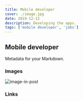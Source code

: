 ```yaml
---
title: Mobile developer
cover: ./image.jpg
date: 2019-12-12
description: Developing the apps.
tags: ['mobile developer', 'jobs']
---
```


## Mobile developer

Metadata for your Markdown.

### Images

![image-in-post](./image-in-post.jpg)

### Links
